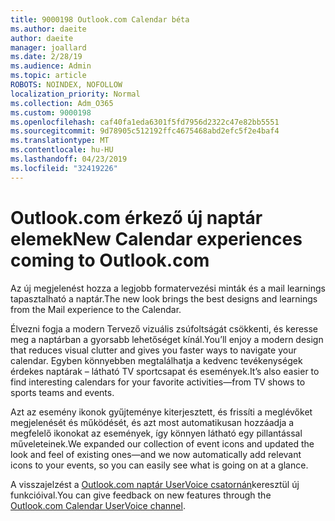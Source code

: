 ```yaml
---
title: 9000198 Outlook.com Calendar béta
ms.author: daeite
author: daeite
manager: joallard
ms.date: 2/28/19
ms.audience: Admin
ms.topic: article
ROBOTS: NOINDEX, NOFOLLOW
localization_priority: Normal
ms.collection: Adm_O365
ms.custom: 9000198
ms.openlocfilehash: caf40fa1eda6301f5fd7956d2322c47e82bb5551
ms.sourcegitcommit: 9d78905c512192ffc4675468abd2efc5f2e4baf4
ms.translationtype: MT
ms.contentlocale: hu-HU
ms.lasthandoff: 04/23/2019
ms.locfileid: "32419226"
---
```

# <a name="new-calendar-experiences-coming-to-outlookcom"></a><span data-ttu-id="44ce1-102">Outlook.com érkező új naptár elemek</span><span class="sxs-lookup"><span data-stu-id="44ce1-102">New Calendar experiences coming to Outlook.com</span></span>

<span data-ttu-id="44ce1-103">Az új megjelenést hozza a legjobb formatervezési minták és a mail learnings tapasztalható a naptár.</span><span class="sxs-lookup"><span data-stu-id="44ce1-103">The new look brings the best designs and learnings from the Mail experience to the Calendar.</span></span>

<span data-ttu-id="44ce1-104">Élvezni fogja a modern Tervező vizuális zsúfoltságát csökkenti, és keresse meg a naptárban a gyorsabb lehetőséget kínál.</span><span class="sxs-lookup"><span data-stu-id="44ce1-104">You’ll enjoy a modern design that reduces visual clutter and gives you faster ways to navigate your calendar.</span></span> <span data-ttu-id="44ce1-105">Egyben könnyebben megtalálhatja a kedvenc tevékenységek érdekes naptárak – látható TV sportcsapat és események.</span><span class="sxs-lookup"><span data-stu-id="44ce1-105">It’s also easier to find interesting calendars for your favorite activities—from TV shows to sports teams and events.</span></span>

<span data-ttu-id="44ce1-106">Azt az esemény ikonok gyűjteménye kiterjesztett, és frissíti a meglévőket megjelenését és működését, és azt most automatikusan hozzáadja a megfelelő ikonokat az események, így könnyen látható egy pillantással műveleteinek.</span><span class="sxs-lookup"><span data-stu-id="44ce1-106">We expanded our collection of event icons and updated the look and feel of existing ones—and we now automatically add relevant icons to your events, so you can easily see what is going on at a glance.</span></span>

<span data-ttu-id="44ce1-107">A visszajelzést a [Outlook.com naptár UserVoice csatornán](https://outlook.uservoice.com/forums/601444-new-experiences-in-outlook-com?category_id=209197)keresztül új funkcióival.</span><span class="sxs-lookup"><span data-stu-id="44ce1-107">You can give feedback on new features through the [Outlook.com Calendar UserVoice channel](https://outlook.uservoice.com/forums/601444-new-experiences-in-outlook-com?category_id=209197).</span></span>